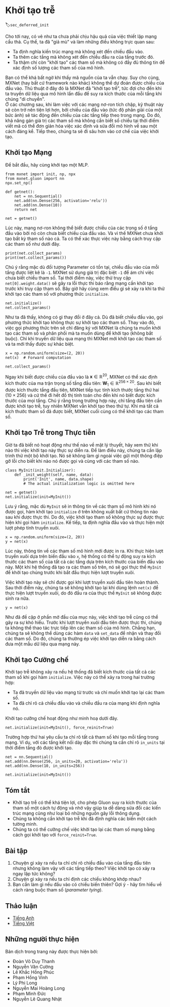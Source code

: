 <!-- ===================== Bắt đầu dịch Phần 1 ===================== -->
<!-- ========================================= REVISE PHẦN 1 - BẮT ĐẦU =================================== -->

<!--
# Deferred Initialization
-->

# Khởi tạo trễ
:label:`sec_deferred_init`

<!--
In the previous examples we played fast and loose with setting up our networks. In particular we did the following things that *shouldn't* work:
-->

<!-- UPDATE
So far, it might seem that we got away with being sloppy in setting up our networks.
Specifically, we did the following unintuitive things, which not might seem like they should work:
-->
Cho tới nay, có vẻ như ta chưa phải chịu hậu quả của việc thiết lập mạng cẩu thả. Cụ thể, ta đã "giả mù" và làm những điều không trực quan sau: 

<!--
* We defined the network architecture with no regard to the input dimensionality.
* We added layers without regard to the output dimension of the previous layer.
* We even "initialized" these parameters without knowing how many parameters were to initialize.
-->

<!-- UPDATE
* We defined the network architectures without specifying the input dimensionality.
* We added layers without specifying the output dimension of the previous layer.
* We even "initialized" these parameters before providing enough information to determine how many parameters our models should contain.
-->

* Ta định nghĩa kiến trúc mạng mà không xét đến chiều đầu vào.
* Ta thêm các tầng mà không xét đến chiều đầu ra của tầng trước đó.
* Ta thậm chí còn "khởi tạo" các tham số mà không có đầy đủ thông tin để xác định số lượng các tham số của mô hình. 

<!--
All of those things sound impossible and indeed, they are. 
After all, there is no way MXNet (or any other framework for that matter) could predict what the input dimensionality of a network would be. 
Later on, when working with convolutional networks and images this problem will become even more pertinent, since the input dimensionality 
(i.e., the resolution of an image) will affect the dimensionality of subsequent layers at a long range. 
Hence, the ability to set parameters without the need to know at the time of writing the code what the dimensionality is can greatly simplify statistical modeling. 
In what follows, we will discuss how this works using initialization as an example. 
After all, we cannot initialize variables that we do not know exist.
-->

<!-- UPDATE
You might be surprised that our code runs at all.
After all, there is no way MXNet  could tell what the input dimensionality of a network would be.
The trick here is that MXNet *defers initialization*, waiting until the first time we pass data through the model, to infer the sizes of each layer *on the fly*.
Later on, when working with convolutional neural networks this technique will become even more convenient, since the input dimensionality 
(i.e., the resolution of an image) will affect the dimensionality of each subsequent layer. 
Hence, the ability to set parameters without the need to know, at the time of writing the code, what the dimensionality is 
can greatly simplify the task of specifying and subsequently modifying our models. 
Next, we go deeper into the mechanics of initialization.
-->

Bạn có thể khá bất ngờ khi thấy mã nguồn của ta vẫn chạy. 
Suy cho cùng, MXNet (hay bất cứ framework nào khác) không thể dự đoán được chiều của đầu vào.
Thủ thuật ở đây đó là MXNet đã "khởi tạo trễ", tức đợi cho đến khi ta truyền dữ liệu qua mô hình lần đầu để suy ra kích thước của mỗi tầng khi chúng "di chuyển".  
Ở các chương sau, khi làm việc với các mạng nơ-ron tích chập, kỹ thuật này sẽ còn trở nên tiện lợi hơn, bởi chiều của đầu vào (tức độ phân giải của một bức ảnh) sẽ tác động đến chiều của các tầng tiếp theo trong mạng.
Do đó, khả năng gán giá trị các tham số mà không cần biết số chiều tại thời điểm viết mã có thể đơn giản hóa việc xác định và sửa đổi mô hình về sau một cách đáng kể.
Tiếp theo, chúng ta sẽ đi sâu hơn vào cơ chế của việc khởi tạo.

<!-- ===================== Kết thúc dịch Phần 1 ===================== -->

<!-- ===================== Bắt đầu dịch Phần 2 ===================== -->

<!--
## Instantiating a Network
-->

## Khởi tạo Mạng

<!--
Let's see what happens when we instantiate a network. 
We start with our trusty MLP as before.
-->

<!-- UPDATE
To begin, let us instantiate an MLP. 
-->

Để bắt đầu, hãy cùng khởi tạo một MLP.

```{.python .input}
from mxnet import init, np, npx
from mxnet.gluon import nn
npx.set_np()

def getnet():
    net = nn.Sequential()
    net.add(nn.Dense(256, activation='relu'))
    net.add(nn.Dense(10))
    return net

net = getnet()
```

<!--
At this point the network does not really know yet what the dimensionalities of the various parameters should be. 
All one could tell at this point is that each layer needs weights and bias, albeit of unspecified dimensionality. 
If we try accessing the parameters, that is exactly what happens.
-->

<!-- UPDATE
At this point, the network cannot possibly know the dimensions of the input layer's weights because the input dimension remains unknown.
Consequently MXNet has not yet initialized any parameters.
We confirm by attempting to access the parameters below.
-->

Lúc này, mạng nơ-ron không thể biết được chiều của các trọng số ở tầng đầu vào bởi nó còn chưa biết chiều của đầu vào.
Và vì thế MXNet chưa khởi tạo bất kỳ tham số nào cả.
Ta có thể xác thực việc này bằng cách truy cập các tham số như dưới đây.

```{.python .input}
print(net.collect_params)
print(net.collect_params())
```

<!--
In particular, trying to access `net[0].weight.data()` at this point would trigger a runtime error stating that the network needs initializing before it can do anything. 
Let's see whether anything changes after we initialize the parameters:
-->

<!--UPDATE
Note that while the Parameter objects exist, the input dimension to each layer to listed as `-1`.
MXNet uses the special value `-1` to indicate that the parameters dimension remains unknown.
At this point attempts to access `net[0].weight.data()` would trigger a runtime error stating that the network must be initialized before the parameters can be accessed.
Now let us see what happens when we attempt to initialze parameters via the `initialize` method.
-->

Chú ý rằng mặc dù đối tượng Parameter có tồn tại, chiều đầu vào của mỗi tầng được liệt kê là `-1`.
MXNet sử dụng giá trị đặc biệt `-1` để ám chỉ việc chưa biết chiều tham số.
Tại thời điểm này, việc thử truy cập `net[0].weight.data()` sẽ gây ra lỗi thực thi báo rằng mạng cần khởi tạo trước khi truy cập tham số. 
Bây giờ hãy cùng xem điều gì sẽ xảy ra khi ta thử khởi tạo các tham số với phương thức `initialize`.

```{.python .input}
net.initialize()
net.collect_params()
```

<!--
As we can see, nothing really changed. 
Only once we provide the network with some data do we see a difference. 
Let's try it out.
-->

<!-- UPDATE
As we can see, nothing has changed. 
When input dimensions are known, calls to initialize do not truly initalize the parameters.
Instead, this call registers to MXNet that we wish (and optionally, according to which distribution) to initialize the parameters. 
Only once we pass data through the network will MXNet finally initialize parameters and we will see a difference.
-->

Như ta đã thấy, không có gì thay đổi ở đây cả.
Dù đã biết chiều đầu vào, gọi phương thức khởi tạo không thực sự khởi tạo các tham số.
Thay vào đó, việc gọi phương thức trên sẽ chỉ đăng ký với MXNet là chúng ta muốn khởi tạo các tham số và phân phối mà ta muốn dùng để khởi tạo (không bắt buộc).
Chỉ khi truyền dữ liệu qua mạng thì MXNet mới khởi tạo các tham số và ta mới thấy được sự khác biệt. 

```{.python .input}
x = np.random.uniform(size=(2, 20))
net(x)  # Forward computation

net.collect_params()
```

<!--
The main difference to before is that as soon as we knew the input dimensionality, 
$\mathbf{x} \in \mathbb{R}^{20}$ it was possible to define the weight matrix for the first layer, 
i.e., $\mathbf{W}_1 \in \mathbb{R}^{256 \times 20}$. 
With that out of the way, we can progress to the second layer, 
define its dimensionality to be $10 \times 256$ and so on through the computational graph and bind all the dimensions as they become available. 
Once this is known, we can proceed by initializing parameters. 
This is the solution to the three problems outlined above.
-->

<!-- UPDATE
As soon as we knew the input dimensionality, $\mathbf{x} \in \mathbb{R}^{20}$ MXNet can identify the shape of the first layer's weight matrix, i.e., $\mathbf{W}_1 \in \mathbb{R}^{256 \times 20}$.
Having recognized the first layer shape, MXNet proceeds to the second layer, whose dimensionality is $10 \times 256$ and so on through the computational graph until all shapes are known.
Note that in this case, only the first layer required deferred initialization, but MXNet initializes sequentially. 
Once all parameter shapes are known, MXNet can finally initialize the parameters. 
-->

Ngay khi biết được chiều của đầu vào là $\mathbf{x} \in \mathbb{R}^{20}$, MXNet có thể xác định kích thước của ma trận trọng số tầng đầu tiên: $\mathbf{W}_1 \in \mathbb{R}^{256 \times 20}$.
Sau khi biết được kích thước tầng đầu tiên, MXNet tiếp tục tính kích thước tầng thứ hai ($10 \times 256$) và cứ thế đi hết đồ thị tính toán cho đến khi nó biết được kích thước của mọi tầng.
Chú ý rằng trong trường hợp này, chỉ tầng đầu tiên cần được khởi tạo trễ, tuy nhiên MXNet vẫn khởi tạo theo thứ tự. 
Khi mà tất cả kích thước tham số đã được biết, MXNet cuối cùng có thể khởi tạo các tham số. 

<!-- ===================== Kết thúc dịch Phần 2 ===================== -->

<!-- ===================== Bắt đầu dịch Phần 3 ===================== -->

<!-- ========================================= REVISE PHẦN 1 - KẾT THÚC ===================================-->

<!-- ========================================= REVISE PHẦN 2 - BẮT ĐẦU ===================================-->

<!--
## Deferred Initialization in Practice
-->

## Khởi tạo Trễ trong Thực tiễn

<!--
Now that we know how it works in theory, let's see when the initialization is actually triggered. 
In order to do so, we mock up an initializer which does nothing but report a debug message stating when it was invoked and with which parameters.
-->

<!-- UPDATE
Now that we know how it works in theory, let us see when the initialization is actually triggered.
In order to do so, we mock up an initializer which does nothing but report a debug message stating when it was invoked and with which parameters.
-->

Giờ ta đã biết nó hoạt động như thế nào về mặt lý thuyết, hãy xem thử khi nào thì việc khởi tạo này thực sự diễn ra.
Để làm điều này, chúng ta cần lập trình thử một bộ khởi tạo. Nó sẽ không làm gì ngoài việc gửi một thông điệp gỡ lỗi cho biết khi nào nó được gọi và cùng với các tham số nào.

```{.python .input  n=22}
class MyInit(init.Initializer):
    def _init_weight(self, name, data):
        print('Init', name, data.shape)
        # The actual initialization logic is omitted here

net = getnet()
net.initialize(init=MyInit())
```

<!--
Note that, although `MyInit` will print information about the model parameters when it is called, 
the above `initialize` function does not print any information after it has been executed.
Therefore there is no real initialization parameter when calling the `initialize` function. 
Next, we define the input and perform a forward calculation.
-->

<!-- UPDATE
Note that, although `MyInit` will print information about the model parameters when it is called, the above `initialize` function does not print any information after it has been executed.  
Therefore there is no real initialization parameter when calling the `initialize` function. 
Next, we define the input and perform a forward calculation.
-->

Lưu ý rằng, mặc dù `MyInit` sẽ in thông tin về các tham số mô hình khi nó được gọi, hàm khởi tạo `initialize` ở trên không xuất bất cứ thông tin nào sau khi được thực thi. 
Do đó, việc khởi tạo tham số không thực sự được thực hiện khi gọi hàm `initialize`.
Kế tiếp, ta định nghĩa đầu vào và thực hiện một lượt phép tính truyền xuôi.

```{.python .input  n=25}
x = np.random.uniform(size=(2, 20))
y = net(x)
```

<!--
At this time, information on the model parameters is printed. 
When performing a forward calculation based on the input `x`, the system can automatically infer the shape of the weight parameters of all layers based on the shape of the input. 
Once the system has created these parameters, it calls the `MyInit` instance to initialize them before proceeding to the forward calculation.
-->

<!-- UPDATE
At this time, information on the model parameters is printed. 
When performing a forward calculation based on the input `x`, the system can automatically infer the shape of the weight parameters of all layers based on the shape of the input. 
Once the system has created these parameters, it calls the `MyInit` instance to initialize them before proceeding to the forward calculation.
-->

Lúc này, thông tin về các tham số mô hình mới được in ra. 
Khi thực hiện lượt truyền xuôi dựa trên biến đầu vào `x`, hệ thống có thể tự động suy ra kích thước các tham số của tất cả các tầng dựa trên kích thước của biến đầu vào này. 
Một khi hệ thống đã tạo ra các tham số trên, nó sẽ gọi thực thể `MyInit` để khởi tạo chúng trước khi bắt đầu thực hiện lượt truyền xuôi. 

<!--
Of course, this initialization will only be called when completing the initial forward calculation. 
After that, we will not re-initialize when we run the forward calculation `net(x)`, so the output of the `MyInit` instance will not be generated again.
-->

<!-- UPDATE
This initialization will only be called when completing the initial forward calculation. 
After that, we will not re-initialize when we run the forward calculation `net(x)`, so the output of the `MyInit` instance will not be generated again.
-->

Việc khởi tạo này sẽ chỉ được gọi khi lượt truyền xuôi đầu tiên hoàn thành. 
Sau thời điểm này, chúng ta sẽ không khởi tạo lại khi dùng lệnh `net(x)` để thực hiện lượt truyền xuôi, do đó đầu ra của thực thể `MyInit` sẽ không được sinh ra nữa.  

```{.python .input}
y = net(x)
```

<!--
As mentioned at the beginning of this section, deferred initialization can also cause confusion. 
Before the first forward calculation, we were unable to directly manipulate the model parameters, 
for example, we could not use the `data` and `set_data` functions to get and modify the parameters. 
Therefore, we often force initialization by sending a sample observation through the network.
-->

<!-- UPDATE
As mentioned at the beginning of this section, deferred initialization can be source of confusion.
Before the first forward calculation, we were unable to directly manipulate the model parameters,
for example, we could not use the `data` and `set_data` functions to get and modify the parameters.
Therefore, we often force initialization by sending a sample observation through the network.
-->

Như đã đề cập ở phần mở đầu của mục này, việc khởi tạo trễ cũng có thể gây ra sự khó hiểu. 
Trước khi lượt truyền xuôi đầu tiên được thực thi, chúng ta không thể thao tác trực tiếp lên các tham số của mô hình. 
Chẳng hạn, chúng ta sẽ không thể dùng các hàm `data` và `set_data` để nhận và thay đổi các tham số. 
Do đó, chúng ta thường ép việc khởi tạo diễn ra bằng cách đưa một mẫu dữ liệu qua mạng này. 

<!-- ===================== Kết thúc dịch Phần 3 ===================== -->

<!-- ===================== Bắt đầu dịch Phần 4 ===================== -->

<!--
## Forced Initialization
-->

## Khởi tạo Cưỡng chế

<!--
Deferred initialization does not occur if the system knows the shape of all parameters when calling the `initialize` function. 
This can occur in two cases:
-->

<!-- UPDATE
Deferred initialization does not occur if the system knows the shape of all parameters when we call the `initialize` function. 
This can occur in two cases:
-->

Khởi tạo trễ không xảy ra nếu hệ thống đã biết kích thước của tất cả các tham số khi gọi hàm `initialize`.
Việc này có thể xảy ra trong hai trường hợp: 

<!--
* We have already seen some data and we just want to reset the parameters.
* We specified all input and output dimensions of the network when defining it.
-->

* Ta đã truyền dữ liệu vào mạng từ trước và chỉ muốn khởi tạo lại các tham số. 
* Ta đã chỉ rõ cả chiều đầu vào và chiều đầu ra của mạng khi định nghĩa nó. 

<!--
Forced reinitialization works as illustrated below.
-->

Khởi tạo cưỡng chế hoạt động như minh hoạ dưới đây.

```{.python .input}
net.initialize(init=MyInit(), force_reinit=True)
```

<!--
The second case requires us to specify the remaining set of parameters when creating the layer. 
For instance, for dense layers we also need to specify the `in_units` so that initialization can occur immediately once `initialize` is called.
-->

<!-- UPDATE
The second case requires that we specify all parameters when creating each layer.
For instance, for dense layers we must specify `in_units` at the time that the layer is instantiated.
-->

Trường hợp thứ hai yêu cầu ta chỉ rõ tất cả tham số khi tạo mỗi tầng trong mạng.
Ví dụ, với các tầng kết nối dày đặc thì chúng ta cần chỉ rõ `in_units` tại thời điểm tầng đó được khởi tạo.

```{.python .input}
net = nn.Sequential()
net.add(nn.Dense(256, in_units=20, activation='relu'))
net.add(nn.Dense(10, in_units=256))

net.initialize(init=MyInit())
```

<!--
## Summary
-->

## Tóm tắt

<!--
* Deferred initialization is a good thing. It allows Gluon to set many things automatically and it removes a great source of errors from defining novel network architectures.
* We can override this by specifying all implicitly defined variables.
* Initialization can be repeated (or forced) by setting the `force_reinit=True` flag.
-->

<!-- UPDATE
* Deferred initialization can be convenient, allowing Gluon to infer parameter shapes automatically, making it easy to modify architectures and eliminating one common source of errors.
* We do not need deferred initialization when we specify all variables explicitly.
* We can forcibly re-initialize a network's parameters by invoking initalize with the `force_reinit=True` flag.
-->

* Khởi tạo trễ có thể khá tiện lợi, cho phép Gluon suy ra kích thước của tham số một cách tự động và nhờ vậy giúp ta dễ dàng sửa đổi các kiến trúc mạng cũng như loại bỏ những nguồn gây lỗi thông dụng. 
* Chúng ta không cần khởi tạo trễ khi đã định nghĩa các biến một cách tường minh.
* Chúng ta có thể cưỡng chế việc khởi tạo lại các tham số mạng bằng cách gọi khởi tạo với `force_reinit=True`. 

<!--
## Exercises
-->

## Bài tập

<!--
1. What happens if you specify the input dimensions to the first laye but not to subsequent layers? Do you get immediate initialization?
2. What happens if you specify mismatching dimensions?
3. What would you need to do if you have input of varying dimensionality? Hint - look at parameter tying.
-->

1. Chuyện gì xảy ra nếu ta chỉ chỉ rõ chiều đầu vào của tầng đầu tiên nhưng không làm vậy với các tầng tiếp theo? Việc khởi tạo có xảy ra ngay lập tức không?
2. Chuyện gì xảy ra nếu ta chỉ định các chiều không khớp nhau? 
3. Bạn cần làm gì nếu đầu vào có chiều biến thiên? Gợi ý - hãy tìm hiểu về cách ràng buộc tham số (*parameter tying*). 

<!-- ===================== Kết thúc dịch Phần 4 ===================== -->
<!-- ========================================= REVISE PHẦN 2 - KẾT THÚC ===================================-->

<!--
## [Discussions](https://discuss.mxnet.io/t/2327)
-->

## Thảo luận
* [Tiếng Anh](https://discuss.mxnet.io/t/2327)
* [Tiếng Việt](https://forum.machinelearningcoban.com/c/d2l)

## Những người thực hiện
Bản dịch trong trang này được thực hiện bởi:
<!--
Tác giả của mỗi Pull Request điền tên mình và tên những người review mà bạn thấy
hữu ích vào từng phần tương ứng. Mỗi dòng một tên, bắt đầu bằng dấu `*`.

Lưu ý:
* Nếu reviewer không cung cấp tên, bạn có thể dùng tên tài khoản GitHub của họ
với dấu `@` ở đầu. Ví dụ: @aivivn.

* Tên đầy đủ của các reviewer có thể được tìm thấy tại https://github.com/aivivn/d2l-vn/blob/master/docs/contributors_info.md
-->

* Đoàn Võ Duy Thanh
* Nguyễn Văn Cường
* Lê Khắc Hồng Phúc
* Phạm Hồng Vinh
* Lý Phi Long
* Nguyễn Mai Hoàng Long
* Phạm Minh Đức
* Nguyễn Lê Quang Nhật
